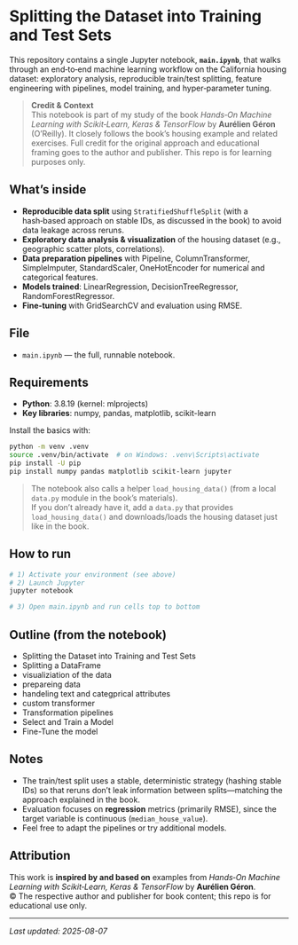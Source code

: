 # Splitting the Dataset into Training and Test Sets

This repository contains a single Jupyter notebook, **`main.ipynb`**, that walks through an end‑to‑end machine learning workflow on the California housing dataset: exploratory analysis, reproducible train/test splitting, feature engineering with pipelines, model training, and hyper‑parameter tuning.

> **Credit & Context**  
> This notebook is part of my study of the book _Hands‑On Machine Learning with Scikit‑Learn, Keras & TensorFlow_ by **Aurélien Géron** (O’Reilly). It closely follows the book’s housing example and related exercises. Full credit for the original approach and educational framing goes to the author and publisher. This repo is for learning purposes only.

## What’s inside

- **Reproducible data split** using `StratifiedShuffleSplit` (with a hash‑based approach on stable IDs, as discussed in the book) to avoid data leakage across reruns.
- **Exploratory data analysis & visualization** of the housing dataset (e.g., geographic scatter plots, correlations).
- **Data preparation pipelines** with Pipeline, ColumnTransformer, SimpleImputer, StandardScaler, OneHotEncoder for numerical and categorical features.
- **Models trained**: LinearRegression, DecisionTreeRegressor, RandomForestRegressor.
- **Fine‑tuning** with GridSearchCV and evaluation using RMSE.

## File

- `main.ipynb` — the full, runnable notebook.

## Requirements

- **Python**: 3.8.19 (kernel: mlprojects)
- **Key libraries**: numpy, pandas, matplotlib, scikit-learn

Install the basics with:

```bash
python -m venv .venv
source .venv/bin/activate  # on Windows: .venv\Scripts\activate
pip install -U pip
pip install numpy pandas matplotlib scikit-learn jupyter
```

> The notebook also calls a helper `load_housing_data()` (from a local `data.py` module in the book’s materials).  
> If you don’t already have it, add a `data.py` that provides `load_housing_data()` and downloads/loads the housing dataset just like in the book.

## How to run

```bash
# 1) Activate your environment (see above)
# 2) Launch Jupyter
jupyter notebook

# 3) Open main.ipynb and run cells top to bottom
```

## Outline (from the notebook)

- Splitting the Dataset into Training and Test Sets
- Splitting a DataFrame
- visualiziation of the data
- prepareing data
- handeling text and categprical attributes
- custom transformer
- Transformation pipelines
- Select and Train a Model
- Fine-Tune the model

## Notes

- The train/test split uses a stable, deterministic strategy (hashing stable IDs) so that reruns don’t leak information between splits—matching the approach explained in the book.
- Evaluation focuses on **regression** metrics (primarily RMSE), since the target variable is continuous (`median_house_value`).
- Feel free to adapt the pipelines or try additional models.

## Attribution

This work is **inspired by and based on** examples from _Hands‑On Machine Learning with Scikit‑Learn, Keras & TensorFlow_ by **Aurélien Géron**.  
© The respective author and publisher for book content; this repo is for educational use only.

---

_Last updated: 2025-08-07_
